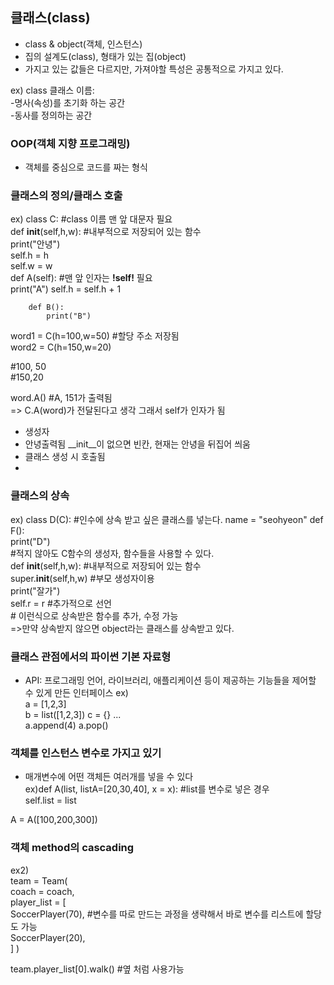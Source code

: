 ## 클래스(class)
+ class & object(객체, 인스턴스)
+ 집의 설계도(class), 형태가 있는 집(object)
+ 가지고 있는 값들은 다르지만, 가져야할 특성은 공통적으로 가지고 있다.    
  
ex) class 클래스 이름:  
    -명사(속성)를 초기화 하는 공간  
    -동사를 정의하는 공간


### OOP(객체 지향 프로그래밍)
+ 객체를 중심으로 코드를 짜는 형식

### 클래스의 정의/클래스 호출
ex) class C:  #class 이름 맨 앞 대문자 필요  
        def __init__(self,h,w):  #내부적으로 저장되어 있는 함수  
            print("안녕")  
            self.h = h  
            self.w = w  
        def A(self): #맨 앞 인자는 <b>!self!</b> 필요      
            print("A")
            self.h = self.h + 1   

        def B():  
            print("B")  

word1 = C(h=100,w=50)  #할당 주소 저장됨   
word2 = C(h=150,w=20)  

#100, 50  
#150,20  

word.A() #A, 151가 출력됨  
=> C.A(word)가 전달된다고 생각 그래서 self가 인자가 됨  


+ 생성자
+ 안녕출력됨 __init__이 없으면 빈칸, 현재는 안녕을 뒤집어 씌움
+ 클래스 생성 시 호출됨
+ 

### 클래스의 상속
ex) class D(C): #인수에 상속 받고 싶은 클래스를 넣는다.
    name = "seohyeon"
    def F():  
        print("D")  
    #적지 않아도 C함수의 생성자, 함수들을 사용할 수 있다.  
    def __init__(self,h,w):  #내부적으로 저장되어 있는 함수  
        super.__init__(self,h,w) #부모 생성자이용  
        print("잘가")  
        self.r = r #추가적으로 선언  
        # 이런식으로 상속받은 함수를 추가, 수정 가능    
=>만약 상속받지 않으면 object라는 클래스를 상속받고 있다.

### 클래스 관점에서의 파이썬 기본 자료형
+ API: 프로그래밍 언어, 라이브러리, 애플리케이션 등이 제공하는 기능들을 제어할 수 있게 만든 인터페이스 
ex)  
a = [1,2,3]  
b = list([1,2,3])
c = {} ...   
a.append(4)
a.pop()  

### 객체를 인스턴스 변수로 가지고 있기
+ 매개변수에 어떤 객체든 여러개를 넣을 수 있다  
ex)def A(list, listA=[20,30,40], x = x):  #list를 변수로 넣은 경우   
    self.list = list  

A = A([100,200,300])

### 객체 method의 cascading 
ex2)    
team = Team(  
    coach = coach,  
    player_list = [  
        SoccerPlayer(70), #변수를 따로 만드는 과정을 생략해서 바로 변수를 리스트에 할당도 가능  
        SoccerPlayer(20),  
    ]
)   

team.player_list[0].walk() #옆 처럼 사용가능
